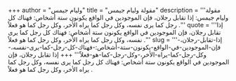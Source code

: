 +++
author = "وليام جيمس"
title = "مقولة وليام جيمس"
description = '''مقولة وليام جيمس: إذا تقابل رجلان، فإن الموجودين في الواقع يكونون ستة أشخاص: فهناك كل رجل كما يرى نفسه، وكل رجل كما يراه الأخر، وكل رجل كما هو فعلاً .'''
quote = '''إذا تقابل رجلان، فإن الموجودين في الواقع يكونون ستة أشخاص: فهناك كل رجل كما يرى نفسه، وكل رجل كما يراه الأخر، وكل رجل كما هو فعلاً .'''
slug = '''إذا-تقابل-رجلان،-فإن-الموجودين-في-الواقع-يكونون-ستة-أشخاص:-فهناك-كل-رجل-كما-يرى-نفسه،-وكل-رجل-كما-يراه-الأخر،-وكل-رجل-كما-هو-فعلاً'''
+++
إذا تقابل رجلان، فإن الموجودين في الواقع يكونون ستة أشخاص: فهناك كل رجل كما يرى نفسه، وكل رجل كما يراه الأخر، وكل رجل كما هو فعلاً .
